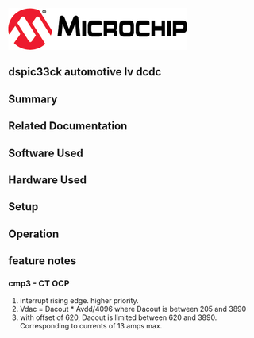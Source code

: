 <picture>
    <source media="(prefers-color-scheme: dark)" srcset="images/microchip_logo_white_red.png">
	<source media="(prefers-color-scheme: light)" srcset="images/microchip_logo_black_red.png">
    <img alt="Microchip Logo." src="images/microchip_logo_black_red.png">
</picture> 

## dspic33ck automotive lv dcdc


## Summary

## Related Documentation


## Software Used 


## Hardware Used


## Setup


## Operation



## feature notes 
### cmp3 - CT OCP
1. interrupt rising edge. higher priority. 
2. Vdac = Dacout * Avdd/4096 where Dacout is between 205 and 3890
3. with offset of 620, Dacout is limited between 620 and 3890. Corresponding to currents of 13 amps max.
